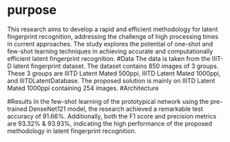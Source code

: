 # purpose
This research aims to develop a rapid and efficient methodology for latent fingerprint recognition, addressing the challenge of high processing times in current approaches. The study explores the potential of one-shot and few-shot learning techniques in achieving accurate and computationally efficient latent fingerprint recognition.
#Data
The data is taken from the IIIT-D latent fingerprint dataset. The dataset contains 850 images of 3 groups. These 3 groups are IIITD Latent Mated 500ppi, IIITD Latent Mated 1000ppi, and IIITDLatentDatabase. The proposed solution is mainly on IIITD Latent Mated 1000ppi containing 254 images.
#Architecture

#Results 
In the few-shot learning of the prototypical network using the pre-trained DenseNet121 model, the research achieved a remarkable test accuracy of 91.66%. Additionally, both the F1 score and precision metrics are 93.32% & 93.93%, indicating the high performance of the proposed methodology in latent fingerprint recognition.

